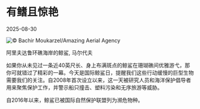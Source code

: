 # 有鳍且惊艳

2025-08-30

![](https://cn.bing.com/th?id=OHR.MaldivesWhaleShark_ZH-CN9975504316_UHD.jpg "© Bachir Moukarzel/Amazing Aerial Agency")

阿里夫达鲁环礁海岸的鲸鲨, 马尔代夫

如果你从未见过一条近40英尺长、身上布满斑点的鲸鲨在珊瑚礁间优雅游弋，那你可就错过了精彩的一幕。今天是国际鲸鲨日，提醒我们这些行动缓慢的巨型生物需要我们的关注。自2008年首次设立以来，这一天被研究人员和海洋保护倡导者用来聚焦保护工作，并警示船只撞击、塑料污染和无序旅游等威胁。

自2016年以来，鲸鲨已被国际自然保护联盟列为濒危物种。

